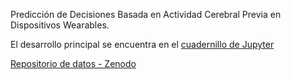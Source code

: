Predicción de Decisiones Basada en Actividad Cerebral Previa en Dispositivos Wearables.

El desarrollo principal se encuentra en el [cuadernillo de Jupyter](https://github.com/ismeh/tfg/blob/main/codigo/tfg.ipynb)

[Repositorio de datos - Zenodo](https://zenodo.org/records/8429740)